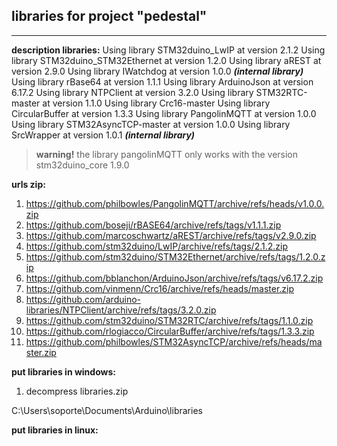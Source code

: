 libraries for project "pedestal"
---
---

**description libraries:**
Using library STM32duino_LwIP at version 2.1.2 
Using library STM32duino_STM32Ethernet at version 1.2.0 
Using library aREST at version 2.9.0
Using library IWatchdog at version 1.0.0 ***(internal library)***
Using library rBase64 at version 1.1.1 
Using library ArduinoJson at version 6.17.2 
Using library NTPClient at version 3.2.0 
Using library STM32RTC-master at version 1.1.0 
Using library Crc16-master
Using library CircularBuffer at version 1.3.3
Using library PangolinMQTT at version 1.0.0
Using library STM32AsyncTCP-master at version 1.0.0 
Using library SrcWrapper at version 1.0.1 ***(internal library)***


> **warning!**
> the library pangolinMQTT only works with the version stm32duino_core 1.9.0

**urls zip:**
1. https://github.com/philbowles/PangolinMQTT/archive/refs/heads/v1.0.0.zip
2. https://github.com/boseji/rBASE64/archive/refs/tags/v1.1.1.zip
3. https://github.com/marcoschwartz/aREST/archive/refs/tags/v2.9.0.zip
4. https://github.com/stm32duino/LwIP/archive/refs/tags/2.1.2.zip
5. https://github.com/stm32duino/STM32Ethernet/archive/refs/tags/1.2.0.zip
6. https://github.com/bblanchon/ArduinoJson/archive/refs/tags/v6.17.2.zip
7. https://github.com/vinmenn/Crc16/archive/refs/heads/master.zip
8. https://github.com/arduino-libraries/NTPClient/archive/refs/tags/3.2.0.zip
9. https://github.com/stm32duino/STM32RTC/archive/refs/tags/1.1.0.zip
10. https://github.com/rlogiacco/CircularBuffer/archive/refs/tags/1.3.3.zip
11. https://github.com/philbowles/STM32AsyncTCP/archive/refs/heads/master.zip

**put libraries in windows:**

1. decompress libraries.zip

C:\Users\soporte\Documents\Arduino\libraries

**put libraries in linux:**



